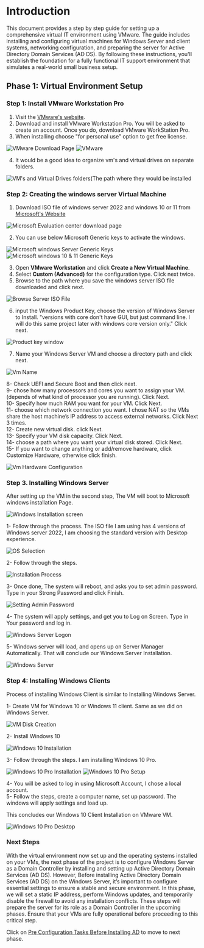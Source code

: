 # Introduction  

This document provides a step by step guide for setting up a comprehensive virtual IT environment using VMware. The guide includes installing and configuring virtual machines for Windows Server and client systems, networking configuration, and preparing the server for Active Directory Domain Services (AD DS). By following these instructions, you'll establish the foundation for a fully functional IT support environment that simulates a real-world small business setup.  

## Phase 1: Virtual Environment Setup  

### Step 1: Install VMware Workstation Pro
1. Visit the [VMware's website](https://www.vmware.com/products/desktop-hypervisor/workstation-and-fusion). 
2. Download and install VMware Workstation Pro. You will be asked to create an account. Once you do, download VMware WorkStation Pro.
3. When installing choose "for personal use" option to get free license.

![VMware Download Page](../Images/Screenshots/Vmware_Download_Page.png)
![VMware](../Images/Screenshots/Vmware_Installed.png)

4. It would be a good idea to organize vm's and virtual drives on separate folders.

![VM's and Virtual Drives folders(The path where they would be installed](../Images/Screenshots/VM's_&_Harddrives_folders.png)

### Step 2: Creating the windows server Virtual Machine 

1. Download ISO file of windows server 2022 and windows 10 or 11 from [Microsoft's Website](https://www.microsoft.com/en-us/evalcenter)

![Microsoft Evaluation center download page](../Images/Screenshots/Microsoft_Evalcenter.png)

2. You can use below Microsoft Generic keys to activate the windows.

![Microsoft windows Server Generic Keys](../Images/Screenshots/Windows_server_generic_keys.png)
![Microsoft windows 10 & 11 Generic Keys](../Images/Screenshots/Windows_10_&_11_generic_keys.png)

3. Open **VMware Workstation** and click **Create a New Virtual Machine**.
4. Select **Custom (Advanced)** for the configuration type. Click next twice.
5. Browse to the path where you save the windows server ISO file downloaded and click next.

![Browse Server ISO File](../Images/Screenshots/Browse_ISO_File_server.png)

6. input the Windows Product Key, choose the version of Windows Server to Install. "versions with core don't have GUI, but just command line. I will do this same project later with windows core version only." Click next.

![Product key window](../Images/Screenshots/Product_Key_Window.png)

7. Name your Windows Server VM and choose a directory path and click next.

![Vm Name](../Images/Screenshots/VM-Name.png)

8- Check UEFI and Secure Boot and then click next.<br>
9- chose how many processors and cores you want to assign your VM. (depends of what kind of processor you are running). Click Next.<br>
10- Specify how much RAM you want for your VM. Click Next.<br>
11- choose which network connection you want. I chose NAT so the VMs share the host machine’s IP address to access external networks. Click Next 3 times.<br>
12- Create new virtual disk. click Next.<br>
13- Specify your VM disk capacity. Click Next.<br>
14- choose a path where you want your virtual disk stored. Click Next.<br>
15- If you want to change anything or add/remove hardware, click Customize Hardware, otherwise click finish. 


![Vm Hardware Configuration](../Images/Screenshots/Vm_hardware_Configuration.png)

### Step 3. Installing Windows Server

After setting up the VM in the second step, The VM will boot to Microsoft windows installation Page.

![Windows Installation screen](../Images/Screenshots/Windows_Installation.png)

1- Follow through the process. The ISO file I am using has 4 versions of Windows server 2022, I am choosing the standard version with Desktop experience.

![OS Selection](../Images/Screenshots/OS_Version.png)

2- Follow through the steps.

![Installation Process](../Images/Screenshots/Windows_Installing.png)

3- Once done, The system will reboot, and asks you to set admin password. Type in your Strong Password and click Finish.

![Setting Admin Password](../Images/Screenshots/Setting_Admin_Password.png)

4- The system will apply settings, and get you to Log on Screen. Type in Your password and log in.

![Windows Server Logon](../Images/Screenshots/Windows_Log_ON.png)

5- Windows server will load, and opens up on Server Manager Automatically. That will conclude our Windows Server Installation.

![Windows Server ](../Images/Screenshots/Windows_Server.png)


### Step 4: Installing Windows Clients

Process of installing Windows Client is similar to Installing Windows Server.

1- Create VM for Windows 10 or Windows 11 client. Same as we did on Windows Server.

![VM Disk Creation](../Images/Screenshots/VM_Disk_Creation.png)

2- Install Windows 10

![Windows 10 Installation](../Images/Screenshots/Windows_10_Installation.png)

3- Follow through the steps. I am installing Windows 10 Pro.


![Windows 10 Pro Installation](../Images/Screenshots/Windows_10_Pro_Install.png)
![Windows 10 Pro Setup](../Images/Screenshots/Windows_10_Setup.png)

4- You will be asked to log in using Microsoft Account, I chose a local account.<br>
5- Follow the steps, create a computer name, set up password. The windows will apply settings and load up.

This concludes our Windows 10 Client Installation on VMware VM.


![Windows 10 Pro Desktop](../Images/Screenshots/Windows_10_Desktop.png)


### Next Steps

With the virtual environment now set up and the operating systems installed on your VMs, the next phase of the project is to configure Windows Server as a Domain Controller by installing and setting up Active Directory Domain Services (AD DS). However, Before installing Active Directory Domain Services (AD DS) on the Windows Server, it’s important to configure essential settings to ensure a stable and secure environment. In this phase, we will set a static IP address, perform Windows updates, and temporarily disable the firewall to avoid any installation conflicts. These steps will prepare the server for its role as a Domain Controller in the upcoming phases. Ensure that your VMs are fully operational before proceeding to this critical step. 

Click on [Pre Configuration Tasks Before Installing AD](./Documentation/Pre-Configuration_Tasks_Before_Installing_AD.md) to move to next phase.

















